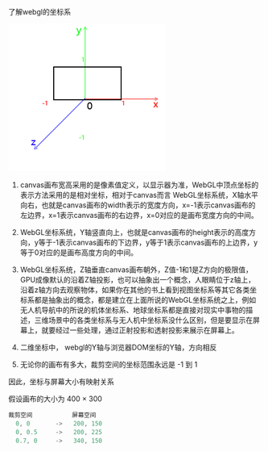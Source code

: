 了解webgl的坐标系

![webgl坐标轴](./images/coordinates.png) 


1. canvas画布宽高采用的是像素值定义，以显示器为准，WebGL中顶点坐标的表示方法采用的是相对坐标，相对于canvas而言 WebGL坐标系统，X轴水平向右，也就是canvas画布的width表示的宽度方向，x=-1表示canvas画布的左边界，x=1表示canvas画布的右边界，x=0对应的是画布宽度方向的中间。
   
2. WebGL坐标系统，Y轴竖直向上，也就是canvas画布的height表示的高度方向，y等于-1表示canvas画布的下边界，y等于1表示canvas画布的上边界，y等于0对应的是画布高度方向的中间。

3. WebGL坐标系统，Z轴垂直canvas画布朝外，Z值-1和1是Z方向的极限值，GPU成像默认的沿着Z轴投影，也可以抽象出一个概念，人眼睛位于z轴上，沿着z轴方向去观察物体，如果你在其他的书上看到视图坐标系等其它各类坐标系都是抽象出的概念，都是建立在上面所说的WebGL坐标系统之上，例如无人机导航中的所说的机体坐标系、地球坐标系都是直接对现实中事物的描述，三维场景中的各类坐标系与无人机中坐标系没什么区别，但是要显示在屏幕上，就要经过一些处理，通过正射投影和透射投影来展示在屏幕上。
   
4. 二维坐标中， webgl的Y轴与浏览器DOM坐标的Y轴，方向相反
   
5. 无论你的画布有多大，裁剪空间的坐标范围永远是 -1 到 1 

因此，坐标与屏幕大小有映射关系

假设画布的大小为 400 × 300
```javascript
裁剪空间           屏幕空间
  0, 0       ->   200, 150
  0, 0.5     ->   200, 225
  0.7, 0     ->   340, 150
```